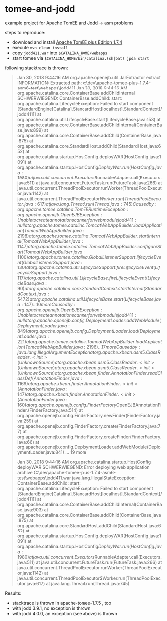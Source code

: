 # tomee-and-jodd
example project for Apache TomEE and [Jodd](https://www.jodd.org) -> asm problems

steps to reproduce:
- download and install [Apache TomEE plus Edition 1.7.4 ](http://repo.maven.apache.org/maven2/org/apache/openejb/apache-tomee/1.7.4/apache-tomee-1.7.4-plus.zip)
- execute `mvn clean install`
- copy `jodd411.war` into `$CATALINA_HOME/webapps`
- start tomee via `$CATALINA_HOME/bin/catalina.(sh|bat) jpda start`


following stacktrace is thrown:

>  Jan 30, 2018 9:44:16 AM org.apache.openejb.util.JarExtractor extract
INFORMATION: Extracted path: c:\dev\apache-tomee-plus-1.7.4-asm6-test\webapps\jodd411
Jan 30, 2018 9:44:16 AM org.apache.catalina.core.ContainerBase addChildInternal
SCHWERWIEGEND: ContainerBase.addChild: start: 
org.apache.catalina.LifecycleException: Failed to start component [StandardEngine[Catalina].StandardHost[localhost].StandardContext[/jodd411]]
	at org.apache.catalina.util.LifecycleBase.start(LifecycleBase.java:153)
	at org.apache.catalina.core.ContainerBase.addChildInternal(ContainerBase.java:899)
	at org.apache.catalina.core.ContainerBase.addChild(ContainerBase.java:875)
	at org.apache.catalina.core.StandardHost.addChild(StandardHost.java:652)
	at org.apache.catalina.startup.HostConfig.deployWAR(HostConfig.java:1091)
	at org.apache.catalina.startup.HostConfig$DeployWar.run(HostConfig.java:1980)
	at java.util.concurrent.Executors$RunnableAdapter.call(Executors.java:511)
	at java.util.concurrent.FutureTask.run(FutureTask.java:266)
	at java.util.concurrent.ThreadPoolExecutor.runWorker(ThreadPoolExecutor.java:1142)
	at java.util.concurrent.ThreadPoolExecutor$Worker.run(ThreadPoolExecutor.java:617)
	at java.lang.Thread.run(Thread.java:745)
Caused by: org.apache.tomee.catalina.TomEERuntimeException: org.apache.openejb.OpenEJBException: Unable to create annotation scanner for web module jodd411: null
	at org.apache.tomee.catalina.TomcatWebAppBuilder.loadApplication(TomcatWebAppBuilder.java:2198)
	at org.apache.tomee.catalina.TomcatWebAppBuilder.startInternal(TomcatWebAppBuilder.java:1147)
	at org.apache.tomee.catalina.TomcatWebAppBuilder.configureStart(TomcatWebAppBuilder.java:1100)
	at org.apache.tomee.catalina.GlobalListenerSupport.lifecycleEvent(GlobalListenerSupport.java:130)
	at org.apache.catalina.util.LifecycleSupport.fireLifecycleEvent(LifecycleSupport.java:117)
	at org.apache.catalina.util.LifecycleBase.fireLifecycleEvent(LifecycleBase.java:90)
	at org.apache.catalina.core.StandardContext.startInternal(StandardContext.java:5472)
	at org.apache.catalina.util.LifecycleBase.start(LifecycleBase.java:147)
	... 10 more
Caused by: org.apache.openejb.OpenEJBException: Unable to create annotation scanner for web module jodd411: null
	at org.apache.openejb.config.DeploymentLoader.addWebModule(DeploymentLoader.java:849)
	at org.apache.openejb.config.DeploymentLoader.load(DeploymentLoader.java:221)
	at org.apache.tomee.catalina.TomcatWebAppBuilder.loadApplication(TomcatWebAppBuilder.java:2196)
	... 17 more
Caused by: java.lang.IllegalArgumentException
	at org.apache.xbean.asm5.ClassReader.<init>(Unknown Source)
	at org.apache.xbean.asm5.ClassReader.<init>(Unknown Source)
	at org.apache.xbean.asm5.ClassReader.<init>(Unknown Source)
	at org.apache.xbean.finder.AnnotationFinder.readClassDef(AnnotationFinder.java:1169)
	at org.apache.xbean.finder.AnnotationFinder.<init>(AnnotationFinder.java:147)
	at org.apache.xbean.finder.AnnotationFinder.<init>(AnnotationFinder.java:160)
	at org.apache.openejb.config.FinderFactory$OpenEJBAnnotationFinder.<init>(FinderFactory.java:514)
	at org.apache.openejb.config.FinderFactory.newFinder(FinderFactory.java:259)
	at org.apache.openejb.config.FinderFactory.create(FinderFactory.java:77)
	at org.apache.openejb.config.FinderFactory.createFinder(FinderFactory.java:66)
	at org.apache.openejb.config.DeploymentLoader.addWebModule(DeploymentLoader.java:841)
	... 19 more
>
> Jan 30, 2018 9:44:16 AM org.apache.catalina.startup.HostConfig deployWAR
SCHWERWIEGEND: Error deploying web application archive C:\dev\apache-tomee-plus-1.7.4-asm6-test\webapps\jodd411.war
java.lang.IllegalStateException: ContainerBase.addChild: start: org.apache.catalina.LifecycleException: Failed to start component [StandardEngine[Catalina].StandardHost[localhost].StandardContext[/jodd411]]
	at org.apache.catalina.core.ContainerBase.addChildInternal(ContainerBase.java:903)
	at org.apache.catalina.core.ContainerBase.addChild(ContainerBase.java:875)
	at org.apache.catalina.core.StandardHost.addChild(StandardHost.java:652)
	at org.apache.catalina.startup.HostConfig.deployWAR(HostConfig.java:1091)
	at org.apache.catalina.startup.HostConfig$DeployWar.run(HostConfig.java:1980)
	at java.util.concurrent.Executors$RunnableAdapter.call(Executors.java:511)
	at java.util.concurrent.FutureTask.run(FutureTask.java:266)
	at java.util.concurrent.ThreadPoolExecutor.runWorker(ThreadPoolExecutor.java:1142)
	at java.util.concurrent.ThreadPoolExecutor$Worker.run(ThreadPoolExecutor.java:617)
	at java.lang.Thread.run(Thread.java:745)


Results:
- stacktrace is thrown in apache-tomee-1.7.5 , too
- with jodd 3.9.1, no exception is thrown
- with jodd 4.0.0, an exception (see above) is thrown
